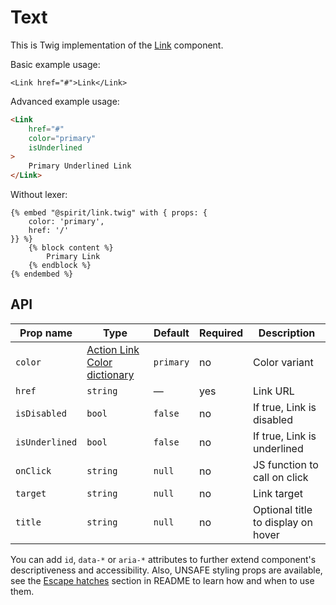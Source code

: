 # Text

This is Twig implementation of the [Link] component.

Basic example usage:

```twig
<Link href="#">Link</Link>
```

Advanced example usage:

```html
<Link
    href="#"
    color="primary"
    isUnderlined
>
    Primary Underlined Link
</Link>
```

Without lexer:

```twig
{% embed "@spirit/link.twig" with { props: {
    color: 'primary',
    href: '/'
}} %}
    {% block content %}
        Primary Link
    {% endblock %}
{% endembed %}
```

## API

| Prop name      | Type                                             | Default   | Required | Description                        |
| -------------- | ------------------------------------------------ | --------- | -------- | ---------------------------------- |
| `color`        | [Action Link Color dictionary][dictionary-color] | `primary` | no       | Color variant                      |
| `href`         | `string`                                         | —         | yes      | Link URL                           |
| `isDisabled`   | `bool`                                           | `false`   | no       | If true, Link is disabled          |
| `isUnderlined` | `bool`                                           | `false`   | no       | If true, Link is underlined        |
| `onClick`      | `string`                                         | `null`    | no       | JS function to call on click       |
| `target`       | `string`                                         | `null`    | no       | Link target                        |
| `title`        | `string`                                         | `null`    | no       | Optional title to display on hover |

You can add `id`, `data-*` or `aria-*` attributes to further extend component's
descriptiveness and accessibility. Also, UNSAFE styling props are available,
see the [Escape hatches][escape-hatches] section in README to learn how and when to use them.

[link]: https://github.com/lmc-eu/spirit-design-system/tree/main/packages/web-react/src/components/Link
[dictionary-color]: https://github.com/lmc-eu/spirit-design-system/tree/main/docs/DICTIONARIES.md#color
[escape-hatches]: https://github.com/lmc-eu/spirit-design-system/tree/main/packages/web-twig/README.md#escape-hatches
